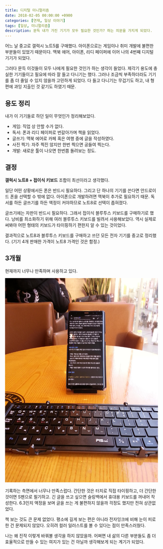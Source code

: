 ```yaml
---
title: 디지털 미니멀리즘
date: 2018-02-05 00:00:00 +0900
categories: [연재, 일상 이야기]
tags: [일상, 미니멀리즘]
description: 문득 내가 가진 기기가 모두 필요한 것인가? 하는 의문을 가지게 되었다.
---
```


어느 날 중고로 갤럭시 노트5를 구매했다. 아이폰으로는 게임이나 취미 개발에 불편한 부분들이 있었기 때문이다. 맥북 에어, 아이폰, 리디 페이퍼에 이어 나의 4번째 디지털 기기가 되었다.

그러다 문득 이것들이 모두 나에게 필요한 것인가 하는 생각이 들었다. 제각기 용도에 충실한 기기들이고 필요에 따라 잘 들고 다니기는 했다. 그러나 조금씩 부족하더라도 기기를 좀 더 줄일 수 있지 않을까 고민하게 되었다. 다 들고 다니기는 무겁기도 하고, 내 형편에 과잉 지출인 것 같기도 하였기 때문.

## 용도 정리
내가 이 기기들로 하던 일이 무엇인가 정리해보았다.

- 게임: 직업 상 안할 수가 없다.
- 독서: 폰과 리디 페이퍼로 번갈아가며 책을 읽었다.
- 글쓰기: 맥북 에어로 카페 혹은 여행 중에 글을 작성하였다.
- 사진 찍기: 자주 찍진 않지만 한번 찍으면 공들여 찍는다.
- 개발: 새로운 툴이 나오면 한번쯤 돌려보는 정도.

## 결정

**갤럭시 노트8 + 접이식 키보드** 조합이 최선이라고 생각했다.

일단 어떤 상황에서든 폰은 반드시 필요하다. 그리고 단 하나의 기기를 쓴다면 안드로이드 폰을 선택할 수 밖에 없다. 아이폰으로 개발하려면 맥북이 추가로 필요하기 때문. 독서를 하든 글쓰기를 하든 액정이 커야하므로 노트8로 선택이 좁혀졌다.

글쓰기에는 자판이 반드시 필요하다. 그래서 접이식 블루투스 키보드를 구매하기로 했다. 낭비를 최소화하기 위해 여러 블루투스 키보드를 빌려서 사용해보았다. 역시 실제로 써봐야 어떤 형태의 키보드가 타이핑하기 편한지 알 수 있는 것이었다.

결과적으로 노트8과 블루투스 키보드를 구매하고 쓰던 모든 전자 기기를 중고로 정리했다. (기기 4개 판매한 가격이 노트8 가격인 것은 함정.)

## 3개월

현재까지 너무나 만족하며 사용하고 있다.

![카페에서 갤럭시 노트8과 키보드](/assets/img/2018/2018-digital-minimalism-note8.jpg)

기록하는 측면에서 너무나 만족스럽다. 간단한 것은 터치로 직접 타이핑하고, 더 간단한 것이면 S펜으로 필기하고. 긴 글을 쓰고 싶으면 슬링백에서 휴대용 키보드를 꺼내어 작성한다. 6.3인치 액정을 보며 글을 쓰는 게 불편하지 않을까 걱정도 했지만 전혀 상관없었다.

책 보는 것도 큰 문제 없었다. 평소에 길게 보는 편은 아니라 전자잉크에 비해 눈이 피로한 건 문제되지 않았다. 오히려 컬러 일러스트를 볼 수 있다는 점이 만족스러웠다.

나는 왜 진작 이렇게 바꿔볼 생각을 하지 않았을까. 어쩌면 내 삶의 다른 부분들도 좀 더 효율적으로 만들 수 있는 여지가 있는 건 아닐까 생각해보게 되는 계기가 되었다.
